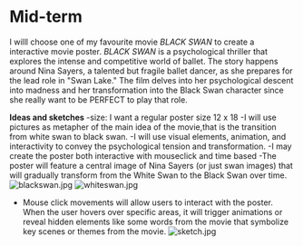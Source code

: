 
# Mid-term 
I willl choose one of my favourite movie *BLACK SWAN* to create
a interactive movie poster. *BLACK SWAN* is a psychological thriller that explores the intense and competitive world of ballet. The story happens around Nina Sayers, a talented but fragile ballet dancer, as she prepares for the lead role in "Swan Lake." The film delves into her psychological descent into madness and her transformation into the Black Swan character since she really want to be PERFECT to play that role.

**Ideas and sketches**
-size: I want a regular poster size 12 x 18
-I will use pictures as metapher of the main idea of the movie,that is the transition from white swan to black swan.
-I will use visual elements, animation, and interactivity to convey the psychological tension and transformation.
-I may create the poster both interactive with mouseclick and time based
-The poster will feature a central image of Nina Sayers (or just swan images) that will gradually transform from the White Swan to the Black Swan over time.
![blackswan.jpg](https://imgpile.com/images/Dk1bu2.jpg)
![whiteswan.jpg](https://imgpile.com/images/Dk1dJG.jpg)

- Mouse click movements will allow users to interact with the poster. When the user hovers over specific areas, it will trigger animations or reveal hidden elements like some words from the movie that symbolize key scenes or themes from the movie.
![sketch.jpg](https://imgpile.com/images/Dk1Mfg.jpg)


